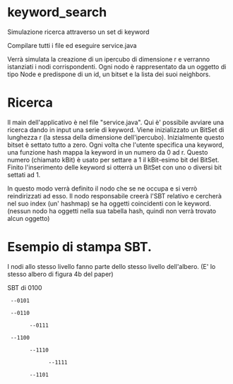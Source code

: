 # keyword_search
Simulazione ricerca attraverso un set di keyword

Compilare tutti i file ed eseguire service.java

Verrà simulata la creazione di un ipercubo di dimensione r e verranno istanziati i nodi corrispondenti. 
Ogni nodo è rappresentato da un oggetto di tipo Node e predispone di un id, un bitset e la lista dei suoi neighbors. 

# Ricerca
Il main dell'applicativo è nel file "service.java". Qui è' possibile avviare una ricerca dando in input una serie di keyword.
Viene inizializzato un BitSet di lunghezza r (la stessa della dimensione dell'ipercubo). Inizialmente questo bitset è settato tutto a zero. Ogni volta che l'utente specifica una keyword, una funzione hash mappa la keyword in un numero da 0 ad r. Questo numero (chiamato kBit) è usato per settare a 1 il kBit-esimo bit del BitSet. 
Finito l'inserimento delle keyword si otterrà un BitSet con uno o diversi bit settati ad 1. 

In questo modo verrà definito il nodo che se ne occupa e si verrò reindirizzati ad esso. 
Il nodo responsabile creerà l'SBT relativo e cercherà nel suo index (un' hashmap) se ha oggetti coincidenti con le keyword. (nessun nodo ha oggetti nella sua tabella hash, quindi non verrà trovato alcun oggetto)


# Esempio di stampa SBT.
I nodi allo stesso livello fanno parte dello stesso livello dell'albero.
(E' lo stesso albero di figura 4b del paper)

SBT di 0100


     --0101
     
     --0110
     
           --0111
           
     --1100
     
           --1110
           
                 --1111
                 
           --1101
           
